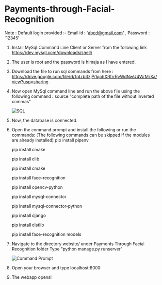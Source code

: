 # Payments-through-Facial-Recognition


Note : Default login provided :- Email id : 'abcd@gmail.com' , Password : '12345'

1.  Install MySql Command Line Client or Server from the following link  https://dev.mysql.com/downloads/shell/

   
2.  The user is root and the password is himaja as I have entered.
   
   
3.  Download the file to run sql commands from here : https://drive.google.com/file/d/1qLrb3zjPj1qahXRfrrRyWdNwU4WrMrXa/view?usp=sharing
 
 
4.  Now open MySql command line and run the above file using the following command :
    source "complete path of the file without inverted commas"
   
    ![SQL](https://user-images.githubusercontent.com/105623310/170870810-2132cfba-0cfc-4dfa-b196-9166f4a7690e.png)
   
   
5.  Now, the database is connected.


6.  Open the command prompt and install the following or run the commands: (The following commands can be skipped if the modules are already installed)
    pip install pipenv
    
    pip install cmake
    
    pip install dlib
    
    pip install cmake
    
    pip install face-recognition
    
    pip install opencv-python
    
    pip install mysql-connector
    
    pip install mysql-connector-python
    
    pip install django
    
    pip install distlib
    
    pip install face-recognition models
    
    


6.  Navigate to the directory website/ under Payments Through Facial Recognition folder
    Type "python manage.py runserver"

    ![Command Prompt](https://user-images.githubusercontent.com/105623310/170871205-4e350862-b835-4b83-9193-05e8b0c7d8c2.png)


7.  Open your browser and type localhost:8000


8.  The webapp opens! 
